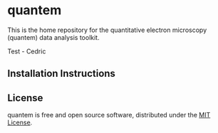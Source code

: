 # quantem

This is the home repository for the quantitative electron microscopy (quantem) data analysis toolkit. 

Test - Cedric


## Installation Instructions



## License

quantem is free and open source software, distributed under the [MIT License](LICENSE).



<!-- **py4DSTEM** is open source software distributed under a GPLv3 license.
It is free to use, alter, or build on, provided that any work derived from **py4DSTEM** is also kept free and open under a GPLv3 license.
 -->


